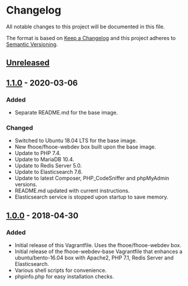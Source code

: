 # Changelog

All notable changes to this project will be documented in this file.

The format is based on [Keep a Changelog](http://keepachangelog.com/en/1.0.0/)
and this project adheres to [Semantic Versioning](http://semver.org/spec/v2.0.0.html).

## [Unreleased]

## [1.1.0] - 2020-03-06

### Added

- Separate README.md for the base image.

### Changed

- Switched to Ubuntu 18.04 LTS for the base image.
- New fhooe/fhooe-webdev box built upon the base image.
- Update to PHP 7.4.
- Update to MariaDB 10.4.
- Update to Redis Server 5.0.
- Update to Elasticsearch 7.6.
- Update to latest Composer, PHP_CodeSniffer and phpMyAdmin versions.
- README.md updated with current instructions.
- Elasticsearch service is stopped upon startup to save memory. 

## [1.0.0] - 2018-04-30

### Added

- Initial release of this Vagrantfile. Uses the fhooe/fhooe-webdev box.
- Initial release of the fhooe-webdev-base Vagrantfile that enhances a ubuntu/bento-16.04 box with Apache2, PHP 7.1, Redis Server and Elasticsearch.
- Various shell scripts for convenience.
- phpinfo.php for easy installation checks.

[Unreleased]: https://github.com/Digital-Media/fhooe-webdev/compare/v1.1.0...HEAD
[1.1.0]: https://github.com/Digital-Media/fhooe-webdev/compare/v1.0.0...v1.1.0
[1.0.0]: https://github.com/Digital-Media/fhooe-webdev/releases/tag/v1.0.0
